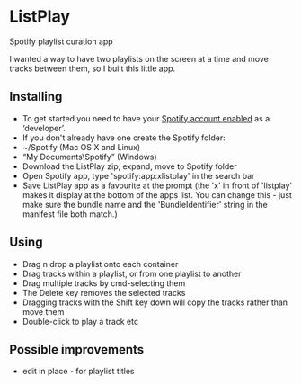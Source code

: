 ListPlay
========

Spotify playlist curation app

I wanted a way to have two playlists on the screen at a time and move tracks between them, so I built this little app.

Installing
----------
* To get started you need to have your [Spotify account enabled](https://developer.spotify.com/technologies/apps/#developer-account) as a ‘developer’.
* If you don't already have one create the Spotify folder:
* ~/Spotify (Mac OS X and Linux)
* “My Documents\Spotify” (Windows)
* Download the ListPlay zip, expand, move to Spotify folder
* Open Spotify app, type 'spotify:app:xlistplay' in the search bar
* Save ListPlay app as a favourite at the prompt (the 'x' in front of 'listplay' makes it display at the bottom of the apps list. You can change this - just make sure the bundle name and the 'BundleIdentifier' string in the manifest file both match.)

Using
-----
* Drag n drop a playlist onto each container
* Drag tracks within a playlist, or from one playlist to another
* Drag multiple tracks by cmd-selecting them
* The Delete key removes the selected tracks
* Dragging tracks with the Shift key down will copy the tracks rather than move them
* Double-click to play a track etc


Possible improvements
-----------------------------------
* edit in place - for playlist titles

